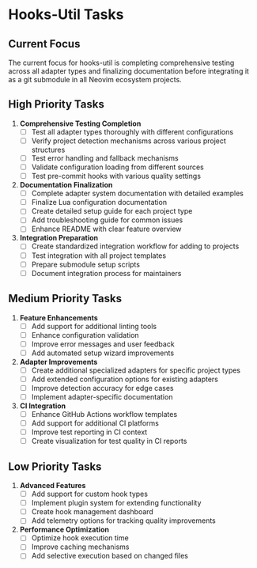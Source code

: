 # Hooks-Util Tasks

## Current Focus

The current focus for hooks-util is completing comprehensive testing across all adapter types and finalizing documentation before integrating it as a git submodule in all Neovim ecosystem projects.

## High Priority Tasks

1. **Comprehensive Testing Completion**
   - [ ] Test all adapter types thoroughly with different configurations
   - [ ] Verify project detection mechanisms across various project structures
   - [ ] Test error handling and fallback mechanisms
   - [ ] Validate configuration loading from different sources
   - [ ] Test pre-commit hooks with various quality settings

2. **Documentation Finalization**
   - [ ] Complete adapter system documentation with detailed examples
   - [ ] Finalize Lua configuration documentation
   - [ ] Create detailed setup guide for each project type
   - [ ] Add troubleshooting guide for common issues
   - [ ] Enhance README with clear feature overview

3. **Integration Preparation**
   - [ ] Create standardized integration workflow for adding to projects
   - [ ] Test integration with all project templates
   - [ ] Prepare submodule setup scripts
   - [ ] Document integration process for maintainers

## Medium Priority Tasks

1. **Feature Enhancements**
   - [ ] Add support for additional linting tools
   - [ ] Enhance configuration validation
   - [ ] Improve error messages and user feedback
   - [ ] Add automated setup wizard improvements

2. **Adapter Improvements**
   - [ ] Create additional specialized adapters for specific project types
   - [ ] Add extended configuration options for existing adapters
   - [ ] Improve detection accuracy for edge cases
   - [ ] Implement adapter-specific documentation

3. **CI Integration**
   - [ ] Enhance GitHub Actions workflow templates
   - [ ] Add support for additional CI platforms
   - [ ] Improve test reporting in CI context
   - [ ] Create visualization for test quality in CI reports

## Low Priority Tasks

1. **Advanced Features**
   - [ ] Add support for custom hook types
   - [ ] Implement plugin system for extending functionality
   - [ ] Create hook management dashboard
   - [ ] Add telemetry options for tracking quality improvements

2. **Performance Optimization**
   - [ ] Optimize hook execution time
   - [ ] Improve caching mechanisms
   - [ ] Add selective execution based on changed files
